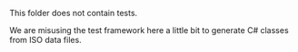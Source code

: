 ﻿This folder does not contain tests.

We are misusing the test framework here a little bit to generate C# classes from ISO data files.